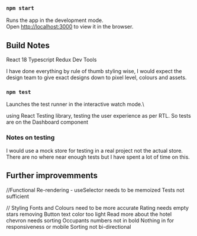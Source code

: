 ### `npm start`

Runs the app in the development mode.\
Open [http://localhost:3000](http://localhost:3000) to view it in the browser.

## Build Notes

React 18
Typescript
Redux Dev Tools

I have done everything by rule of thumb styling wise, I would expect the design team to give exact designs down to pixel level, colours and assets.

### `npm test`

Launches the test runner in the interactive watch mode.\

using React Testing library, testing the user experience as per RTL. So tests are on the Dashboard component

### Notes on testing

I would use a mock store for testing in a real project not the actual store. There are no where near enough tests but I have spent a lot of time on this.

## Further improvemments

//Functional
Re-rendering - useSelector needs to be memoized
Tests not sufficient

// Styling
Fonts and Colours need to be more accurate
Rating needs empty stars removing
Button text color too light
Read more about the hotel chevron needs sorting
Occupants numbers not in bold
Nothing in for responsiveness or mobile
Sorting not bi-directional
